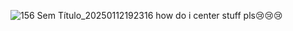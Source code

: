    ![156 Sem Título_20250112192316](https://github.com/user-attachments/assets/63f4335f-33f7-4e65-a85a-a427868a7bca)
how do i center stuff pls😢😢😢
